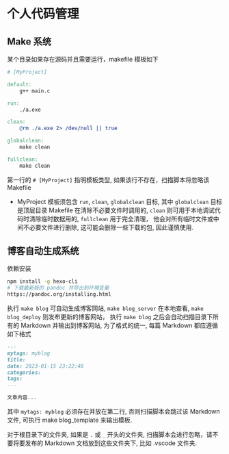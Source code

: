 <!-- myblog -->

# 个人代码管理

## Make 系统

某个目录如果存在源码并且需要运行，makefile 模板如下

```makefile
# [MyProject]

default:
	g++ main.c

run:
	./a.exe

clean:
	@rm ./a.exe 2> /dev/null || true 

globalclean:
	make clean 

fullclean:
	make clean

```

第一行的 `# [MyProject]` 指明模板类型, 如果该行不存在，扫描脚本将忽略该 Makefile

* MyProject 模板须包含 `run`, `clean`, `globalclean` 目标, 
  其中 `globalclean` 目标是顶层目录 Makefile 在清除不必要文件时调用的,
  `clean` 则可用于本地调试代码时清除临时数据用的, `fullclean` 用于完全清理， 他会对所有临时文件或中间不必要文件进行删除,
  这可能会删除一些下载的包, 因此谨慎使用.

## 博客自动生成系统

依赖安装

```sh
npm install -g hexo-cli
# 下载最新版的 pandoc 并导出到环境变量
https://pandoc.org/installing.html
```

执行 `make blog` 可自动生成博客网站, `make blog_server` 在本地查看, `make blog_deploy` 则发布更新的博客网站，
执行 `make blog` 之后会自动扫描目录下所有的 Markdown 并输出到博客网站, 为了格式的统一, 每篇 Markdown 都应遵循如下格式

```markdown
---
mytags: myblog
title:
date: 2023-01-15 23:22:48
categories:
tags:
---

文章内容...

```

其中 `mytags: myblog` 必须存在并放在第二行, 否则扫描脚本会跳过该 Markdown 文件, 可执行 make blog_template 来输出模板.

对于根目录下的文件夹, 如果是 `.` 或 `_` 开头的文件夹, 扫描脚本会进行忽略，请不要将要发布的 Markdown 文档放到这些文件夹下, 比如 .vscode 文件夹.

